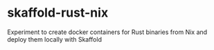 # skaffold-rust-nix
Experiment to create docker containers for Rust binaries from Nix and deploy them locally with Skaffold
